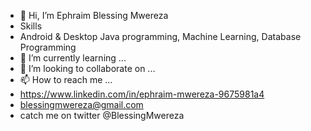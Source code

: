 - 👋 Hi, I’m Ephraim Blessing Mwereza
- Skills
- Android & Desktop Java programming, Machine Learning, Database Programming 
- 🌱 I’m currently learning ...
- 💞️ I’m looking to collaborate on ...
- 📫 How to reach me ...
- https://www.linkedin.com/in/ephraim-mwereza-9675981a4
-  blessingmwereza@gmail.com
-  catch me on twitter @BlessingMwereza

